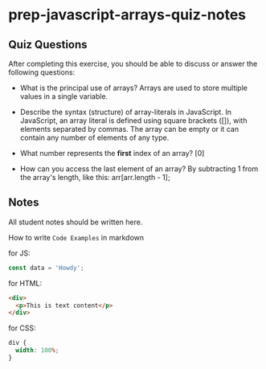 # prep-javascript-arrays-quiz-notes

## Quiz Questions

After completing this exercise, you should be able to discuss or answer the following questions:

- What is the principal use of arrays?
  Arrays are used to store multiple values in a single variable.

- Describe the syntax (structure) of array-literals in JavaScript.
  In JavaScript, an array literal is defined using square brackets ([]), with elements separated by commas. The array can be empty or it can contain any number of elements of any type.

- What number represents the **first** index of an array?
  [0]

- How can you access the last element of an array?
  By subtracting 1 from the array's length, like this: arr[arr.length - 1];

## Notes

All student notes should be written here.

How to write `Code Examples` in markdown

for JS:

```javascript
const data = 'Howdy';
```

for HTML:

```html
<div>
  <p>This is text content</p>
</div>
```

for CSS:

```css
div {
  width: 100%;
}
```
